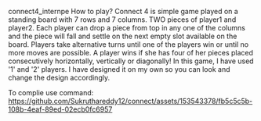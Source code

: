 connect4_internpe
How to play?
Connect 4 is simple game played on a standing board with 7 rows and 7 columns. TWO pieces of player1 and player2. Each player can drop a piece from top in any one of the columns and the piece will fall and settle on the next empty slot available on the board. Players take alternative turns until one of the players win or until no more moves are possible. A player wins if she has four of her pieces placed consecutively horizontally, vertically or diagonally! In this game, I have used '1' and '2' players. I have designed it on my own so you can look and change the design accordingly.

To complie use command:
https://github.com/Sukruthareddy12/connect/assets/153543378/fb5c5c5b-108b-4eaf-89ed-02ecb0fc6957
